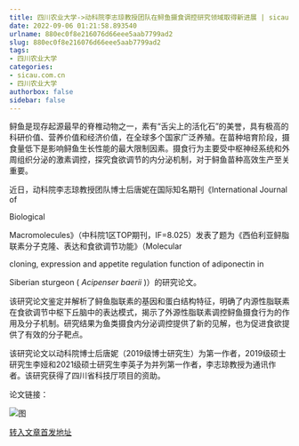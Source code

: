 ```yaml
---
title: 四川农业大学->动科院李志琼教授团队在鲟鱼摄食调控研究领域取得新进展 | sicau.com.cn
date: 2022-09-06 01:21:58.893540
urlname: 880ec0f8e216076d66eee5aab7799ad2
slug: 880ec0f8e216076d66eee5aab7799ad2
tags: 
- 四川农业大学
categories:
- sicau.com.cn
- 四川农业大学
authorbox: false
sidebar: false
---
```

鲟鱼是现存起源最早的脊椎动物之一，素有“舌尖上的活化石”的美誉，具有极高的科研价值、营养价值和经济价值，在全球多个国家广泛养殖。在苗种培育阶段，摄食量低下是影响鲟鱼生长性能的最大限制因素。摄食行为主要受中枢神经系统和外周组织分泌的激素调控，探究食欲调节的内分泌机制，对于鲟鱼苗种高效生产至关重要。

近日，动科院李志琼教授团队博士后唐妮在国际知名期刊《International Journal of
<!--more-->
 Biological

Macromolecules》（中科院1区TOP期刊，IF=8.025）发表了题为《西伯利亚鲟脂联素分子克隆、表达和食欲调节功能》（Molecular

cloning, expression and appetite regulation function of adiponectin in

Siberian sturgeon ( _Acipenser baerii_ )）的研究论文。

该研究论文鉴定并解析了鲟鱼脂联素的基因和蛋白结构特征，明确了内源性脂联素在食欲调节中枢下丘脑中的表达模式，揭示了外源性脂联素调控鲟鱼摄食行为的作用及分子机制。研究结果为鱼类摄食内分泌调控提供了新的见解，也为促进食欲提供了有效的分子靶点。

该研究论文以动科院博士后唐妮（2019级博士研究生）为第一作者，2019级硕士研究生李娅和2021级硕士研究生李英子为并列第一作者，李志琼教授为通讯作者。该研究获得了四川省科技厅项目的资助。

论文链接：

![图](https://news.sicau.edu.cn/__local/2/A1/6E/476A635ACEAA33C4C2F24B5A1C7_1D52D64A_E85B.png)

[转入文章首发地址](https://news.sicau.edu.cn/info/1078/69380.htm)